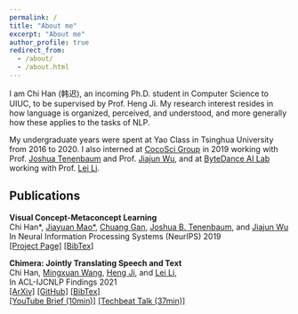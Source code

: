 ```yaml
---
permalink: /
title: "About me"
excerpt: "About me"
author_profile: true
redirect_from: 
  - /about/
  - /about.html
---
```


I am Chi Han (韩迟), an incoming Ph.D. student in Computer Science to UIUC, to be supervised by Prof. Heng Ji.
My research interest resides in how language is organized, perceived, and understood, and more generally how these applies to the tasks of NLP.

My undergraduate years were spent at Yao Class in Tsinghua University from 2016 to 2020.
I also interned at [CocoSci Group](https://cocosci.mit.edu/) in 2019
working with Prof. [Joshua Tenenbaum](https://cocosci.mit.edu/josh) and Prof. [Jiajun Wu](https://jiajunwu.com/),
and at [ByteDance AI Lab](https://ailab.bytedance.com/) working with Prof. [Lei Li](https://sites.cs.ucsb.edu/~lilei/).

## Publications

**Visual Concept-Metaconcept Learning**
<br />
Chi Han\*, 
[Jiayuan Mao\*](http://jiayuanm.com), 
[Chuang Gan](http://people.csail.mit.edu/ganchuang/), 
[Joshua B. Tenenbaum](https://web.mit.edu/cocosci/josh.html), and
[Jiajun Wu](https://jiajunwu.com/)
<br />
In Neural Information Processing Systems (NeurIPS) 2019
<br />
[[Project Page]](http://vcml.csail.mit.edu)
[[BibTex]](http://vcml.csail.mit.edu/data/bibtex/2019NeurIPS-VCML.bib)

**Chimera: Jointly Translating Speech and Text**
<br />
Chi Han, 
[Mingxuan Wang](https://mingxuan.github.io/),
[Heng Ji](http://blender.cs.illinois.edu/hengji.html), and
[Lei Li](https://sites.cs.ucsb.edu/~lilei/),
<br />
In ACL-IJCNLP Findings 2021
<br />
[[ArXiv]](https://arxiv.org/abs/2105.03095)
[[GitHub]](https://github.com/Glaciohound/Chimera-ST)
[[BibTex]](./data/chimera2021.bib)
<br />
[[YouTube Brief (10min)]](https://youtu.be/jkrl0gjVIyQ)
[[Techbeat Talk (37min)]](https://www.techbeat.net/talk-info?id=571)
